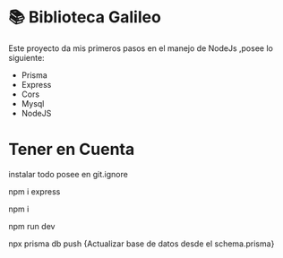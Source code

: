 # 📚 Biblioteca Galileo

Este proyecto da mis primeros pasos en el manejo de NodeJs ,posee lo siguiente:

* Prisma
* Express
* Cors
* Mysql
* NodeJS

# Tener en Cuenta

instalar todo posee en git.ignore

npm i express

npm i

npm run dev

npx prisma db push {Actualizar base de datos desde el schema.prisma}
